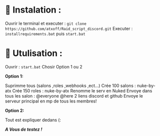 # 🔧 Instalation :

Ouvrir le terminal et executer : `git clone https://github.com/atxoff/Raid_script_discord.git`
Executer : `installrequirements.bat` puis `start.bat`

# 🚀 Utulisation :

Ouvrir : `start.bat`
Chosir Option 1 ou 2

**Option 1:**

Suprimme tous (salons ,roles ,webhooks ,ect...)
Crée 100 salons : nuke-by-atx
Crée 150 roles : nuke-by-atx
Renomme le serv en Nuked
Envoye dans tous les salon : @everyone @here 2 liens discord et github
Envoye le serveur principal en mp de tous les membres!

**Option 2:**

Tout est expliquer dedans (:

***A Vous de testez !***
